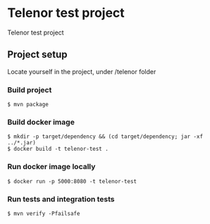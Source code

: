 # Telenor test project

Telenor test project

## Project setup

Locate yourself in the project, under /telenor folder

### Build project

```
$ mvn package
```

### Build docker image

```
$ mkdir -p target/dependency && (cd target/dependency; jar -xf ../*.jar)
$ docker build -t telenor-test .
```

### Run docker image locally

```
$ docker run -p 5000:8080 -t telenor-test
```

### Run tests and integration tests

```
$ mvn verify -Pfailsafe
```